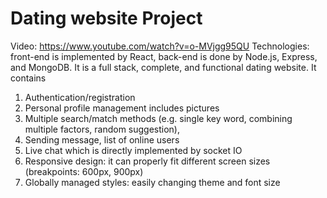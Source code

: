 # Dating website Project

Video: https://www.youtube.com/watch?v=o-MVjgg95QU
Technologies: front-end is implemented by React, back-end is done by Node.js, Express, and MongoDB.
It is a full stack, complete, and functional dating website. It contains

1. Authentication/registration
2. Personal profile management includes pictures
3. Multiple search/match methods (e.g. single key word, combining multiple factors, random suggestion),
4. Sending message, list of online users
5. Live chat which is directly implemented by socket IO
6. Responsive design: it can properly fit different screen sizes (breakpoints: 600px, 900px)
7. Globally managed styles: easily changing theme and font size
